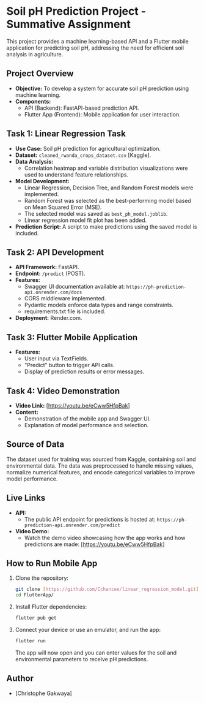 # Soil pH Prediction Project - Summative Assignment

This project provides a machine learning-based API and a Flutter mobile application for predicting soil pH, addressing the need for efficient soil analysis in agriculture.

## Project Overview

* **Objective:** To develop a system for accurate soil pH prediction using machine learning.
* **Components:**
    * API (Backend): FastAPI-based prediction API.
    * Flutter App (Frontend): Mobile application for user interaction.

## Task 1: Linear Regression Task

* **Use Case:** Soil pH prediction for agricultural optimization.
* **Dataset:** `cleaned_rwanda_crops_dataset.csv` [Kaggle].
* **Data Analysis:**
    * Correlation heatmap and variable distribution visualizations were used to understand feature relationships.
* **Model Development:**
    * Linear Regression, Decision Tree, and Random Forest models were implemented.
    * Random Forest was selected as the best-performing model based on Mean Squared Error (MSE).
    * The selected model was saved as `best_ph_model.joblib`.
    * Linear regression model fit plot has been added.
* **Prediction Script:** A script to make predictions using the saved model is included.

## Task 2: API Development

* **API Framework:** FastAPI.
* **Endpoint:** `/predict` (POST).
* **Features:**
    * Swagger UI documentation available at: `https://ph-prediction-api.onrender.com/docs`
    * CORS middleware implemented.
    * Pydantic models enforce data types and range constraints.
    * requirements.txt file is included.
* **Deployment:** Render.com.

## Task 3: Flutter Mobile Application

* **Features:**
    * User input via TextFields.
    * "Predict" button to trigger API calls.
    * Display of prediction results or error messages.

## Task 4: Video Demonstration

* **Video Link:** [https://youtu.be/eCww5HfpBak]
* **Content:**
    * Demonstration of the mobile app and Swagger UI.
    * Explanation of model performance and selection.

## Source of Data

The dataset used for training was sourced from Kaggle, containing soil and environmental data. The data was preprocessed to handle missing values, normalize numerical features, and encode categorical variables to improve model performance.

## Live Links

* **API:**
    * The public API endpoint for predictions is hosted at: `https://ph-prediction-api.onrender.com/predict`
* **Video Demo:**
    * Watch the demo video showcasing how the app works and how predictions are made: [https://youtu.be/eCww5HfpBak]

## How to Run Mobile App

1.  Clone the repository:
    ```bash
    git clone [https://github.com/Cchancee/linear_regression_model.git](https://www.google.com/search?q=https://github.com/Cchancee/linear_regression_model.git)
    cd FlutterApp/
    ```
2.  Install Flutter dependencies:
    ```bash
    flutter pub get
    ```
3.  Connect your device or use an emulator, and run the app:
    ```bash
    flutter run
    ```
    The app will now open and you can enter values for the soil and environmental parameters to receive pH predictions.

## Author

* [Christophe Gakwaya]